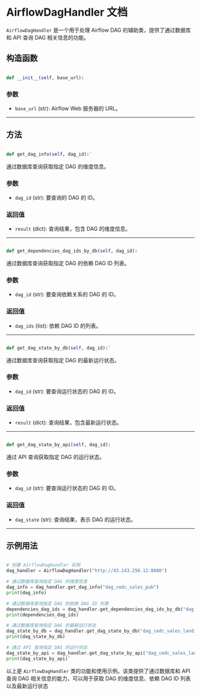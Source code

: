 # AirflowDagHandler 文档

`AirflowDagHandler` 是一个用于处理 Airflow DAG 的辅助类，提供了通过数据库和 API 查询 DAG 相关信息的功能。

## 构造函数

```python

def __init__(self, base_url):
```

### 参数

* `base_url` (str): Airflow Web 服务器的 URL。

***

## 方法

```python

def get_dag_info(self, dag_id):`
```

通过数据库查询获取指定 DAG 的维度信息。

### 参数

* `dag_id` (str): 要查询的 DAG 的 ID。

### 返回值

* `result` (dict): 查询结果，包含 DAG 的维度信息。

* * *

```python

def get_dependencies_dag_ids_by_db(self, dag_id):
```

通过数据库查询获取指定 DAG 的依赖 DAG ID 列表。

### 参数

*   `dag_id` (str): 要查询依赖关系的 DAG 的 ID。

### 返回值

*   `dag_ids` (list): 依赖 DAG ID 的列表。

* * *

```python

def get_dag_state_by_db(self, dag_id):`
```
通过数据库查询获取指定 DAG 的最新运行状态。

### 参数

* `dag_id` (str): 要查询运行状态的 DAG 的 ID。

### 返回值

* `result` (dict): 查询结果，包含最新运行状态。

* * *

```python

def get_dag_state_by_api(self, dag_id):
```

通过 API 查询获取指定 DAG 的运行状态。

### 参数

* `dag_id` (str): 要查询运行状态的 DAG 的 ID。

### 返回值

* `dag_state` (str): 查询结果，表示 DAG 的运行状态。

***

## 示例用法

```python

# 创建 AirflowDagHandler 实例
dag_handler = AirflowDagHandler("http://43.143.250.12:8080")

# 通过数据库查询指定 DAG 的维度信息
dag_info = dag_handler.get_dag_info("dag_cedc_sales_pub")
print(dag_info)

# 通过数据库查询指定 DAG 的依赖 DAG ID 列表
dependencies_dag_ids = dag_handler.get_dependencies_dag_ids_by_db("dag_cedc_sales_pub")
print(dependencies_dag_ids)

# 通过数据库查询指定 DAG 的最新运行状态
dag_state_by_db = dag_handler.get_dag_state_by_db("dag_cedc_sales_landing")
print(dag_state_by_db)

# 通过 API 查询指定 DAG 的运行状态
dag_state_by_api = dag_handler.get_dag_state_by_api("dag_cedc_sales_landing")
print(dag_state_by_api)`

```

以上是 `AirflowDagHandler` 类的功能和使用示例。该类提供了通过数据库和 API 查询 DAG 相关信息的能力，可以用于获取 DAG 的维度信息、依赖 DAG ID 列表以及最新运行状态